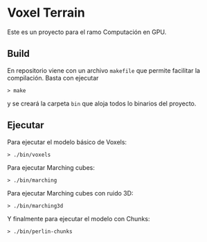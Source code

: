 # Voxel Terrain
Este es un proyecto para el ramo Computación en GPU.

## Build
En repositorio viene con un archivo `makefile` que permite facilitar la compilación. Basta con ejecutar
```
> make
```
y se creará la carpeta `bin` que aloja todos lo binarios del proyecto. 

## Ejecutar
Para ejecutar el modelo básico de Voxels:
```
> ./bin/voxels
```
Para ejecutar Marching cubes:
```
> ./bin/marching
```
Para ejecutar Marching cubes con ruido 3D:
```
> ./bin/marching3d
```
Y finalmente para ejecutar el modelo con Chunks:
```
> ./bin/perlin-chunks
```
